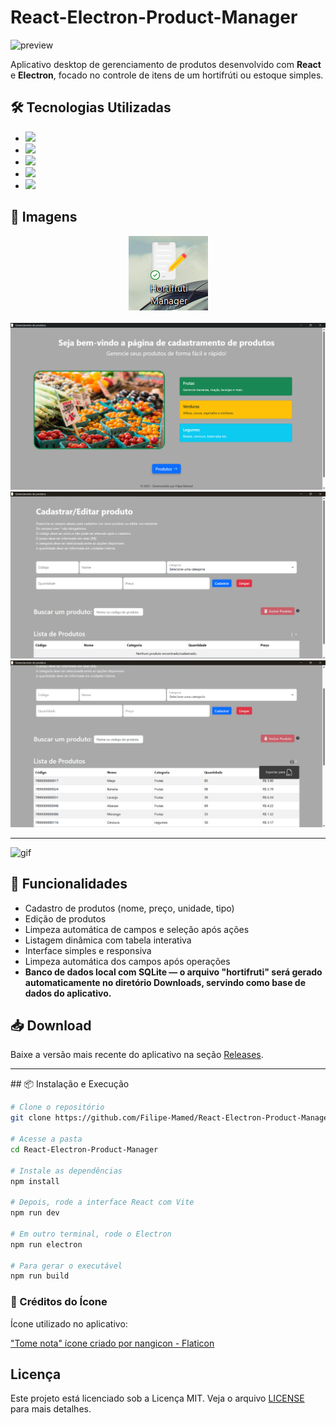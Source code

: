# React-Electron-Product-Manager

![preview](./assets/preview.gif)

Aplicativo desktop de gerenciamento de produtos desenvolvido com **React** e **Electron**, focado no controle de itens de um hortifrúti ou estoque simples.

## 🛠 Tecnologias Utilizadas

- <img src="https://img.shields.io/badge/react-%2320232a.svg?style=for-the-badge&logo=react&logoColor=%2361DAFB"/>
- <img src="https://img.shields.io/badge/Electron-191970?style=for-the-badge&logo=Electron&logoColor=white"/>
- <img src="https://img.shields.io/badge/sqlite-%2307405e.svg?style=for-the-badge&logo=sqlite&logoColor=white"/>
- <img src="https://img.shields.io/badge/bootstrap-%238511FA.svg?style=for-the-badge&logo=bootstrap&logoColor=white"/>
- <img src="https://img.shields.io/badge/NPM-%23CB3837.svg?style=for-the-badge&logo=npm&logoColor=white"/>

## 📸 Imagens

<div align="center"><img src="https://github.com/Filipe-Mamed/React-Electron-Product-Manager/blob/main/imgs/Captura%20de%20tela%202025-05-09%20163615.png?raw=true" alt="img-logo" /></div>
<br/>
<img src="https://github.com/Filipe-Mamed/React-Electron-Product-Manager/blob/main/imgs/Captura%20de%20Tela%20(30).png?raw=true" alt="imagem-1"/>
<br/>
<img src="https://github.com/Filipe-Mamed/React-Electron-Product-Manager/blob/main/imgs/Captura%20de%20Tela%20(31).png?raw=true" alt="imagem-2"/>
<br/>
<img src="https://github.com/Filipe-Mamed/React-Electron-Product-Manager/blob/main/imgs/Captura%20de%20Tela%20(32).png?raw=true" alt="imagem-3" />
<hr/>
<img src="https://github.com/Filipe-Mamed/React-Electron-Product-Manager/blob/main/imgs/Hortifruti-manager.gif?raw=true" alt="gif" />

## 🚀 Funcionalidades

- Cadastro de produtos (nome, preço, unidade, tipo)
- Edição de produtos
- Limpeza automática de campos e seleção após ações
- Listagem dinâmica com tabela interativa
- Interface simples e responsiva
- Limpeza automática dos campos após operações
- **Banco de dados local com SQLite — o arquivo "hortifruti" será gerado automaticamente no diretório Downloads, servindo como base de dados do aplicativo.**



## 📥 Download

Baixe a versão mais recente do aplicativo na seção [Releases](https://github.com/Filipe-Mamed/React-Electron-Product-Manager/releases).
<hr/>
 ## 📦 Instalação e Execução

```bash
# Clone o repositório
git clone https://github.com/Filipe-Mamed/React-Electron-Product-Manager

# Acesse a pasta
cd React-Electron-Product-Manager

# Instale as dependências
npm install

# Depois, rode a interface React com Vite
npm run dev

# Em outro terminal, rode o Electron
npm run electron

# Para gerar o executável
npm run build
```

### 🎨 Créditos do Ícone

Ícone utilizado no aplicativo:

["Tome nota" ícone criado por nangicon - Flaticon](https://www.flaticon.com/br/icones-gratis/tome-nota)


## Licença

Este projeto está licenciado sob a Licença MIT. Veja o arquivo [LICENSE](LICENSE) para mais detalhes.
